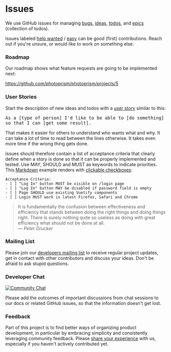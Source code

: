# Issues

We use GitHub issues for managing [bugs](https://github.com/photoprism/photoprism/labels/bug), 
[ideas](https://github.com/photoprism/photoprism/labels/idea), 
[todos](https://github.com/photoprism/photoprism/labels/todo), and 
[epics](https://github.com/photoprism/photoprism/labels/epic) (collection of todos).
 
Issues labeled [help wanted](https://github.com/photoprism/photoprism/issues?q=is%3Aissue+is%3Aopen+label%3A%22help+wanted%22) / [easy](https://github.com/photoprism/photoprism/issues?q=is%3Aissue+is%3Aopen+label%3Aeasy) can be good (first) contributions.
Reach out if you're unsure, or would like to work on something else.
 
### Roadmap ### 

Our roadmap shows what feature requests are going to be implemented next:

https://github.com/photoprism/photoprism/projects/5
 
### User Stories ###

Start the description of new ideas and todos with a [user story](https://en.wikipedia.org/wiki/User_story) similar to this: 

<tt>As a [type of person] I'd like to be able to [do something] so that I can [get some result].</tt>

That makes it easier for others to understand who wants what and why. It can take a lot of time to read between the lines otherwise. It takes even more time if the wrong thing gets done.

Issues should therefore contain a list of acceptance criteria that clearly define when a story is done so that it can be properly implemented and tested. Use MAY, SHOULD and MUST as keywords to indicate priorities. This [Markdown](https://help.github.com/articles/basic-writing-and-formatting-syntax/) example renders with [clickable checkboxes](https://help.github.com/articles/about-task-lists/):

```
Acceptance Criteria:
- [ ] "Log In" button MUST be visible on /login page
- [ ] "Log In" button MAY be disabled if password field is empty
- [ ] Page SHOULD use existing Vuetify components
- [ ] Login MUST work in latest Firefox, Safari and Chrome
```

> It is fundamentally the confusion between effectiveness and efficiency that stands between doing the right things and doing things right. There is surely nothing quite so useless as doing with great efficiency what should not be done at all.<br>— <cite>Peter Drucker</cite>

### Mailing List ###

Please join our [developers mailing list](https://groups.google.com/a/photoprism.org/forum/#!forum/developers) to receive regular project updates, get in contact with other contributors and discuss your ideas. Don't be afraid to ask stupid questions.

### Developer Chat ###

[![Community Chat](https://img.shields.io/badge/community%20chat-on%20gitter-4aa087.svg)](https://gitter.im/browseyourlife/community)

Please add the outcomes of important discussions from chat sessions to our docs or related GitHub issues, 
so that the information doesn't get lost.

### Feedback ###

Part of this project is to find better ways of organizing product development, in particular by embracing simplicity and consistently leveraging community feedback. Please [share your experience](https://goo.gl/forms/mwDqrqhN9TY50c2Z2) with us, especially if you haven't actively contributed yet.
